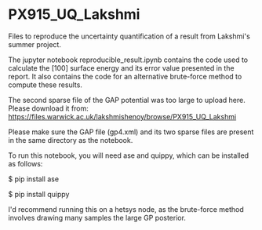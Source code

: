 # PX915_UQ_Lakshmi
Files to reproduce the uncertainty quantification of a result from Lakshmi's summer project.

The jupyter notebook reproducible_result.ipynb contains the code used to calculate the [100] surface energy and its error value presented in the report. It also contains the code for an alternative brute-force method to compute these results.

The second sparse file of the GAP potential was too large to upload here. Please download it from:
https://files.warwick.ac.uk/lakshmishenoy/browse/PX915_UQ_Lakshmi

Please make sure the GAP file (gp4.xml) and its two sparse files are present in the same directory as the notebook.

To run this notebook, you will need ase and quippy, which can be installed as follows:

$ pip install ase

$ pip install quippy

I'd recommend running this on a hetsys node, as the brute-force method involves drawing many samples the large GP posterior.
